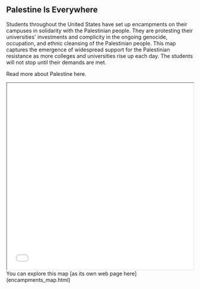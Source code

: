## Palestine Is Everywhere 

Students throughout the United States have set up encampments on their campuses in solidarity with the Palestinian people. They are protesting their universities' investments and complicity in the ongoing genocide, occupation, and ethnic cleansing of the Palestinian people. This map captures the emergence of widespread support for the Palestinian resistance as more colleges and universities rise up each day. The students will not stop until their demands are met. 

Read more about Palestine here.

<iframe src="encampments_map.html" height="500" width="500"></iframe>
You can explore this map [as its own web page here](encampments_map.html)
